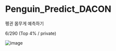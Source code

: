 # Penguin_Predict_DACON

펭귄 몸무게 예측하기 

6/290 (Top 4% / private) 

![image](https://user-images.githubusercontent.com/38518648/148688913-e777edfa-7b12-498c-bd53-f96027d0ec63.png)
